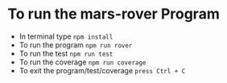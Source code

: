 # To run the mars-rover Program 
- In terminal type `npm install`
- To run the program `npm run rover`
- To run the test `npm run test`
- To run the coverage `npm run coverage`
- To exit the program/test/coverage `press Ctrl + C`
